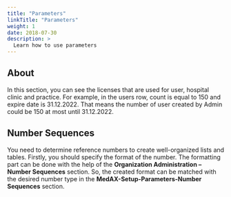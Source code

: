 ```yaml
---
title: "Parameters"
linkTitle: "Parameters"
weight: 1
date: 2018-07-30
description: >
  Learn how to use parameters
---
```


## **About**

In this section, you can see the licenses that are used for user, hospital clinic and practice. For example, in the users row, count is equal to 150 and expire date is 31.12.2022. That means the number of user created by Admin could be 150 at most until 31.12.2022.

## **Number Sequences**

You need to determine reference numbers to create well-organized lists and tables. Firstly, you should specify the format of the number. The formatting part can be done with the help of the **Organization Administration – Number Sequences** section. So, the created format can be matched with the desired number type in the **MedAX-Setup-Parameters-Number Sequences** section.

